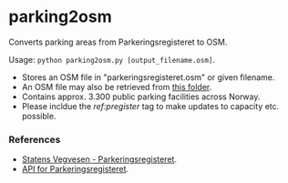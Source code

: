 # parking2osm
Converts parking areas from Parkeringsregisteret to OSM.

Usage: <code>python parking2osm.py [output_filename.osm]</code>.

* Stores an OSM file in "parkeringsregisteret.osm" or given filename.
* An OSM file may also be retrieved from [this folder](https://drive.google.com/drive/folders/1JkIIUxwNh9WZx4lzt7rmqCwa6G_p9MAB?usp=sharing).
* Contains approx. 3.300 public parking facilities across Norway.
* Please incldue the *ref:pregister* tag to make updates to capacity etc. possible.

### References ###

* [Statens Vegvesen - Parkeringsregisteret](https://www.vegvesen.no/parkeringsregisteret/).
* [API for Parkeringsregisteret](https://www.vegvesen.no/om+statens+vegvesen/om+organisasjonen/apne-data/parkeringsregisteret-api).
